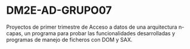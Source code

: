 # DM2E-AD-GRUPO07
Proyectos de primer trimestre de Acceso a datos de una arquitectura n-capas, un programa para probar las funcionalidades desarrolladas y programas de manejo de ficheros con DOM y SAX.
